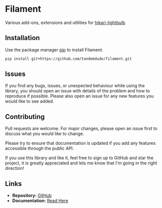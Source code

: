 # Filament

Various add-ons, extensions and utilities for [hikari-lightbulb](https://github.com/tandemdude/hikari-lightbulb/)

## Installation

Use the package manager [pip](https://pip.pypa.io/en/stable/) to install Filament.

```bash
pip install git+https://github.com/tandemdude/filament.git
```

## Issues
If you find any bugs, issues, or unexpected behaviour while using the library, 
you should open an issue with details of the problem and how to reproduce if possible. 
Please also open an issue for any new features you would like to see added.

## Contributing
Pull requests are welcome. For major changes, please open an issue first to discuss what you would like to change.

Please try to ensure that documentation is updated if you add any features accessible through the public API.

If you use this library and like it, feel free to sign up to GitHub and star the project,
it is greatly appreciated and lets me know that I'm going in the right direction!

## Links
- **Repository:** [GitHub](https://github.com/tandemdude/filament)
- **Documentation:** [Read Here](https://filament.readthedocs.io/en/latest/)
